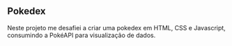 ## Pokedex

Neste projeto me desafiei a criar uma pokedex em HTML, CSS e Javascript, consumindo a PokéAPI para visualização de dados.
